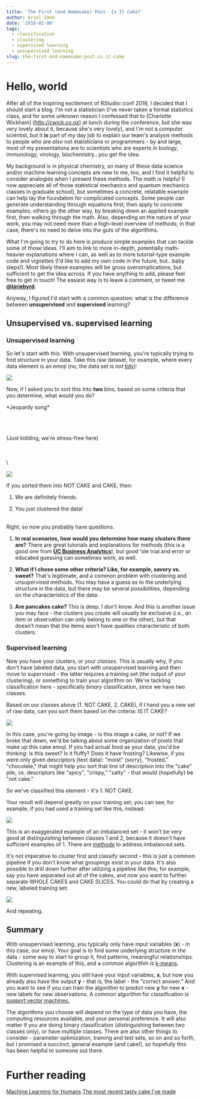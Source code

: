 ```yaml
---
title: 'The First (and Namesake) Post: Is It Cake?'
author: Ariel Zane
date: '2018-02-08'
tags:
  - classification
  - clustering
  - supervised learning
  - unsupervised learning
slug: the-first-and-namesake-post-is-it-cake
---
```

# Hello, world

After all of the inspiring excitement of RStudio::conf 2018, I decided that I should start a blog. I'm not a statistician (I've never taken a formal statistics class, and for some unknown reason I confessed that to [Charlotte Wickham] (http://cwick.co.nz) at lunch during the conference, but she was very lovely about it, because she's very lovely), and I'm not a computer scientist, but it **is** part of my day job to explain our team's analysis methods to people who are _also_ not statisticians or programmers - by and large, most of my presentations are to scientists who are experts in biology, immunology, virology, biochemistry...you get the idea.

My background is in physical chemistry, so many of these data science and/or machine learning concepts are new to me, too, and I find it helpful to consider analogies when I present these methods. The math is helpful (I now appreciate all of those statistical mechanics and quantum mechanics classes in graduate school), but sometimes a concrete, relatable example can help lay the foundation for complicated concepts. Some people can generate understanding through equations first, then apply to concrete examples; others go the other way, by breaking down an applied example first, then walking through the math. Also, depending on the nature of your work, you may not need more than a high-level overview of methods; in that case, there's no need to delve into the guts of the algorithms.

What I'm going to try to do here is produce simple examples that can tackle some of those ideas. I'll aim to link to more in-depth, potentially math-heavier explanations where I can, as well as to more tutorial-type example code and vignettes (I'd like to add my own code in the future, but...baby steps!). Most likely these examples will be gross oversimplications, but sufficient to get the idea across. If you have anything to add, please feel free to get in touch! The easiest way is to leave a comment, or tweet me [**@lariebyrd**](https://twitter.com/lariebyrd).

Anyway, I figured I'd start with a common question: what is the difference between **unsupervised** and **supervised** learning?

## Unsupervised vs. supervised learning

### Unsupervised learning

So let's start with this. With unsupervised learning, you're typically trying to find structure in your data. Take this raw dataset, for example, where every data element is an emoji (no, the data set is _not_ [tidy](http://vita.had.co.nz/papers/tidy-data.html)):

![](/img/cake_raw_20180206.png)

Now, if I asked you to sort this into **two** bins, based on some criteria that you determine, what would you do?

\*Jeopardy song\*

\
\
\
(Just kidding, we're stress-free here)

\
\
\

![](/img/cake_clustered_20180206.png)

If you sorted them into NOT CAKE and CAKE, then:

1. We are definitely friends.

2. You just clustered the data! 

\
Right, so now you probably have questions. 

1. **In real scenarios, how would you determine how many clusters there are?** There are great tutorials and explanations for methods (this is a good one from [**UC Business Analytics**](https://uc-r.github.io/kmeans_clustering)), but good 'ole trial and error or educated guessing can sometimes work, as well.

2. **What if I chose some other criteria? Like, for example, savory vs. sweet?** That's legitimate, and a common problem with clustering and unsupervised methods. You may have a guess as to the underlying structure in the data, but there may be several possibilities, depending on the characteristics of the data.

3. **Are pancakes cake?** This is deep. I don't know. And this is another issue you may face - the clusters you create will usually be exclusive (i.e., an item or observation can only belong to one or the other), but that doesn't mean that the items won't have qualities characteristic of both clusters.

### Supervised learning

Now you have your clusters, or your _classes_. This is usually why, if you don't have labeled data, you start with unsupervised learning and then move to supervised - the latter requires a training set (the output of your clustering), or something to train your algorithm on. We're tackling classification here - specifically _binary_ classification, since we have two classes. 

Based on our classes above (1. NOT CAKE, 2. CAKE), if I hand you a new set of raw data, can you sort them based on the criteria: IS IT CAKE?

![](/img/cake_class_20180206.png)

In this case, you're going by image - is this image a cake, or not? If we broke that down, we'd be talking about some organization of pixels that make up this cake emoji. If you had actual food as your data, you'd be thinking: is this sweet? Is it fluffy? Does it have frosting? Likewise, if you were only given descriptors (text data): "moist" (sorry), "frosted," "chocolate," that might help you sort that line of description into the "cake" pile, vs. descriptors like "spicy", "crispy," "salty" - that would (hopefully) be "not cake."

So we've classified this element - it's 1. NOT CAKE.

Your result will depend greatly on your training set; you can see, for example, if you had used a training set like this, instead:

![](/img/cake_imb_20180208.png)

This is an exaggerated example of an imbalanced set - it won't be very good at distinguishing between classes 1 and 2, because it doesn't have sufficient examples of 1. There are [methods](https://machinelearningmastery.com/tactics-to-combat-imbalanced-classes-in-your-machine-learning-dataset/) to address imbalanced sets.

It's not imperative to cluster first and classify second - this is just a common pipeline if you don't know what groupings exist in your data. It's also possible to drill down further after utilizing a pipeline like this; for example, say you have separated out all of the cakes, and now you want to further separate WHOLE CAKES and CAKE SLICES. You could do that by creating a new, labeled training set:

![](/img/cake_slice_20180208.png)

And repeating.

## Summary

With unsupervised learning, you typically only have input variables (**x**) - in this case, our emoji. Your goal is to find some underlying structure in the data - some way to start to group it, find patterns, meaningful relationships. Clustering is an example of this, and a common algorithm is [k-means](https://stat.ethz.ch/R-manual/R-devel/library/stats/html/kmeans.html).

With supervised learning, you still have your input variables, **x**, but now you already also have the output **y** - that is, the label - the "correct answer." And you want to see if you can train the algorithm to predict new **y** for new **x** - new labels for new observations. A common algorithm for classification is [support vector machines.](https://cran.r-project.org/web/packages/e1071/vignettes/svmdoc.pdf)

The algorithms you choose will depend on the type of data you have, the computing resources available, and your personal preference. It will also matter if you are doing binary classification (distinguishing between two classes only), or have multiple classes. There are also other things to consider - parameter optimization, training and test sets, so on and so forth, but I promised a succinct, general example (and cake!), so hopefully this has been helpful to someone out there. 


# Further reading
[Machine Learning for Humans](https://medium.com/machine-learning-for-humans)
[The most recent tasty cake I've made](http://www.dramaticpancake.com/coconut-pound-cake/)